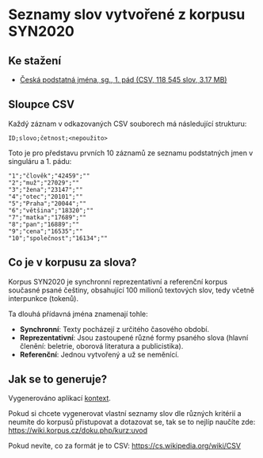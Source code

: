 # Seznamy slov vytvořené z korpusu SYN2020

## Ke stažení

* [Česká podstatná jména, sg., 1. pád (CSV, 118 545 slov, 3.17 MB)](csv/substantives-sg-case-1.csv)

## Sloupce CSV

Každý záznam v odkazovaných CSV souborech má následující strukturu:

```csv
ID;slovo;četnost;<nepoužito>
```

Toto je pro představu prvních 10 záznamů ze seznamu podstatných jmen v singuláru a 1. pádu:

```csv
"1";"člověk";"42459";""
"2";"muž";"27029";""
"3";"žena";"23147";""
"4";"otec";"20101";""
"5";"Praha";"20044";""
"6";"většina";"18320";""
"7";"matka";"17689";""
"8";"pan";"16889";""
"9";"cena";"16535";""
"10";"společnost";"16134";""
```

## Co je v korpusu za slova?

Korpus SYN2020 je synchronní reprezentativní a referenční korpus současné psané češtiny, obsahující 100 milionů textových slov, tedy včetně interpunkce (tokenů).

Ta dlouhá přídavná jména znamenají tohle:

* **Synchronní**: Texty pocházejí z určitého časového období.
* **Reprezentativní**: Jsou zastoupené různé formy psaného slova (hlavní členění: beletrie, oborová literatura a publicistika).
* **Referenční**: Jednou vytvořený a už se neměnící.

## Jak se to generuje?

Vygenerováno aplikací [kontext](https://www.korpus.cz/kontext/query?corpname=syn2020).

Pokud si chcete vygenerovat vlastní seznamy slov dle různých kritérií a neumíte do korpusů přistupovat a dotazovat se, tak se to nejlíp naučíte zde: https://wiki.korpus.cz/doku.php/kurz:uvod

Pokud nevíte, co za formát je to CSV: https://cs.wikipedia.org/wiki/CSV